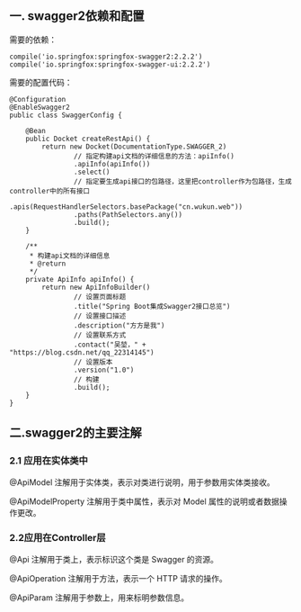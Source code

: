 ## 一. swagger2依赖和配置
需要的依赖：
```
compile('io.springfox:springfox-swagger2:2.2.2')
compile('io.springfox:springfox-swagger-ui:2.2.2')
```
需要的配置代码：
```
@Configuration
@EnableSwagger2
public class SwaggerConfig {

    @Bean
    public Docket createRestApi() {
        return new Docket(DocumentationType.SWAGGER_2)
                // 指定构建api文档的详细信息的方法：apiInfo()
                .apiInfo(apiInfo())
                .select()
                // 指定要生成api接口的包路径，这里把controller作为包路径，生成controller中的所有接口
                .apis(RequestHandlerSelectors.basePackage("cn.wukun.web"))
                .paths(PathSelectors.any())
                .build();
    }

    /**
     * 构建api文档的详细信息
     * @return
     */
    private ApiInfo apiInfo() {
        return new ApiInfoBuilder()
                // 设置页面标题
                .title("Spring Boot集成Swagger2接口总览")
                // 设置接口描述
                .description("方方是我")
                // 设置联系方式
                .contact("吴堃，" + "https://blog.csdn.net/qq_22314145")
                // 设置版本
                .version("1.0")
                // 构建
                .build();
    }
}
```

## 二.swagger2的主要注解
### 2.1 应用在实体类中
@ApiModel 注解用于实体类，表示对类进行说明，用于参数用实体类接收。

@ApiModelProperty 注解用于类中属性，表示对 Model 属性的说明或者数据操作更改。

### 2.2应用在Controller层
@Api 注解用于类上，表示标识这个类是 Swagger 的资源。

@ApiOperation 注解用于方法，表示一个 HTTP 请求的操作。

@ApiParam 注解用于参数上，用来标明参数信息。
